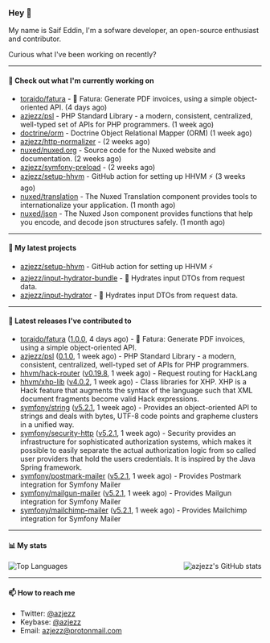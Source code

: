 ### Hey 👋

My name is Saif Eddin, I'm a sofware developer, an open-source enthusiast and contributor.

Curious what I've been working on recently?

---

#### 👷 Check out what I'm currently working on

- [toraido/fatura](https://github.com/toraido/fatura) - 📝 Fatura: Generate PDF invoices, using a simple object-oriented API. (4 days ago)
- [azjezz/psl](https://github.com/azjezz/psl) - PHP Standard Library - a modern, consistent, centralized, well-typed set of APIs for PHP programmers. (1 week ago)
- [doctrine/orm](https://github.com/doctrine/orm) - Doctrine Object Relational Mapper (ORM) (1 week ago)
- [azjezz/http-normalizer](https://github.com/azjezz/http-normalizer) -  (2 weeks ago)
- [nuxed/nuxed.org](https://github.com/nuxed/nuxed.org) - Source code for the Nuxed website and documentation. (2 weeks ago)
- [azjezz/symfony-preload](https://github.com/azjezz/symfony-preload) -  (2 weeks ago)
- [azjezz/setup-hhvm](https://github.com/azjezz/setup-hhvm) - GitHub action for setting up HHVM  ⚡ (3 weeks ago)
- [nuxed/translation](https://github.com/nuxed/translation) - The Nuxed Translation component provides tools to internationalize your application.  (1 month ago)
- [nuxed/json](https://github.com/nuxed/json) -  The Nuxed Json component provides functions that help you encode, and decode json structures safely. (1 month ago)

---

#### 🌱 My latest projects

- [azjezz/setup-hhvm](https://github.com/azjezz/setup-hhvm) - GitHub action for setting up HHVM  ⚡
- [azjezz/input-hydrator-bundle](https://github.com/azjezz/input-hydrator-bundle) - 🧱 Hydrates input DTOs from request data. 
- [azjezz/input-hydrator](https://github.com/azjezz/input-hydrator) - 🧱 Hydrates input DTOs from request data.

---

#### 🔭 Latest releases I've contributed to

- [toraido/fatura](https://github.com/toraido/fatura) ([1.0.0](https://github.com/toraido/fatura/releases/tag/1.0.0), 4 days ago) - 📝 Fatura: Generate PDF invoices, using a simple object-oriented API.
- [azjezz/psl](https://github.com/azjezz/psl) ([0.1.0](https://github.com/azjezz/psl/releases/tag/0.1.0), 1 week ago) - PHP Standard Library - a modern, consistent, centralized, well-typed set of APIs for PHP programmers.
- [hhvm/hack-router](https://github.com/hhvm/hack-router) ([v0.19.8](https://github.com/hhvm/hack-router/releases/tag/v0.19.8), 1 week ago) - Request routing for HackLang
- [hhvm/xhp-lib](https://github.com/hhvm/xhp-lib) ([v4.0.2](https://github.com/hhvm/xhp-lib/releases/tag/v4.0.2), 1 week ago) - Class libraries for XHP. XHP is a Hack feature that augments the syntax of the language such that XML document fragments become valid Hack expressions.
- [symfony/string](https://github.com/symfony/string) ([v5.2.1](https://github.com/symfony/string/releases/tag/v5.2.1), 1 week ago) - Provides an object-oriented API to strings and deals with bytes, UTF-8 code points and grapheme clusters in a unified way.
- [symfony/security-http](https://github.com/symfony/security-http) ([v5.2.1](https://github.com/symfony/security-http/releases/tag/v5.2.1), 1 week ago) - Security provides an infrastructure for sophisticated authorization systems, which makes it possible to easily separate the actual authorization logic from so called user providers that hold the users credentials. It is inspired by the Java Spring framework.
- [symfony/postmark-mailer](https://github.com/symfony/postmark-mailer) ([v5.2.1](https://github.com/symfony/postmark-mailer/releases/tag/v5.2.1), 1 week ago) - Provides Postmark integration for Symfony Mailer
- [symfony/mailgun-mailer](https://github.com/symfony/mailgun-mailer) ([v5.2.1](https://github.com/symfony/mailgun-mailer/releases/tag/v5.2.1), 1 week ago) - Provides Mailgun integration for Symfony Mailer
- [symfony/mailchimp-mailer](https://github.com/symfony/mailchimp-mailer) ([v5.2.1](https://github.com/symfony/mailchimp-mailer/releases/tag/v5.2.1), 1 week ago) - Provides Mailchimp integration for Symfony Mailer

---

#### 📊 My stats

<img align="right" alt="azjezz's GitHub stats" src="https://github-readme-stats.vercel.app/api?username=azjezz&count_private=1&show_icons=true&" />

![Top Languages](https://github-readme-stats.vercel.app/api/top-langs/?username=azjezz)

---

#### 📫 How to reach me

- Twitter: [@azjezz](https://twitter.com/azjezz)
- Keybase: [@azjezz](https://keybase.io/azjezz)
- Email: [azjezz@protonmail.com](mailto://azjezz@protonmail.com)
